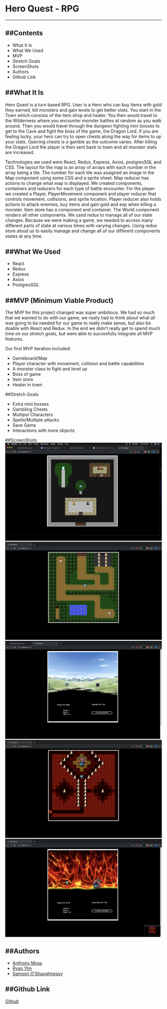# Hero Quest - RPG
---

##Contents
--- 
  * What It Is
  * What We Used
  * MVP
  * Stretch Goals
  * ScreenShots
  * Authors
  * Github Link

##What It Is
---
Hero Quest is a turn based RPG. User is a Hero who can buy items with gold they earned, kill monsters and gain levels to get better stats. You start in the Town which consists of the item shop and healer. You then would travel to the Wilderness where you encounter monster battles at random as you walk around. Then you would travel through the dungeon fighting mini bosses to get to the Cave and fight the boss of the game, the Dragon Lord. If you are feeling lucky, your hero can try to open chests along the way for items to up your stats. Opening chests is a gamble as the outcome varies. After killing the Dragon Lord the player is then sent back to town and all monster stats are increased.

Technologies we used were React, Redux, Express, Axios, postgresSQL and CSS. The layout for the map is an array of arrays with each number in the array being a tile. The number for each tile was assigned an image in the Map component using some CSS and a sprite sheet. Map reducer has actions to change what map is displayed. We created components, containers and reducers for each type of battle encounter. For the player we created a Player, PlayerMovement component and player reducer that controls movement, collisions, and sprite location. Player reducer also holds actions to attack enemies, buy items and gain gold and exp when killing a monster. Item store has a component and container. The World component renders all other components. We used redux to manage all of our state changes. Because we were making a game, we needed to access many different parts of state at various times with varying changes. Using redux store aloud us to easily manage and change all of our different components states at any time.


##What We Used
---
  * React
  * Redux
  * Express
  * Axios
  * PostgresSQL


##MVP (Minimum Viable Product)
---  
The MVP for this project changed was super ambitious. We had so much that we wanted to do with our game, we really
had to think about what all was going to be needed for our game to really make sense, but also be doable with React and Redux. In the end we didn't really get to spend much time on our stretch goals, but were able to succesfully integrate all MVP features.


Our first MVP iteration included:
  * Gameboard/Map
  * Player character with movement, collision and battle capabilities
  * A monster class to fight and level up
  * Boss of game
  * Item store
  * Healer in town
  
  
##Stretch Goals
  * Extra mini bosses
  * Gambling Chests
  * Multipul Characters
  * Spells/Multiple attacks
  * Save Game
  * Interactions with more objects
  
##ScreenShots
<img src="/screenshots/Screen%20Shot%202019-05-31%20at%202.01.50%20PM.png">
<img src="/screenshots/Screen Shot 2019-05-31 at 2.06.56 PM.png">
<img src="/screenshots/Screen Shot 2019-05-31 at 2.06.23 PM.png">
<img src="/screenshots/Screen Shot 2019-05-31 at 2.08.07 PM.png">
<img src="/screenshots/Screen Shot 2019-05-31 at 2.08.10 PM.png">

##Authors
---
  * [Anthony Moss](https://github.com/Anthony-Moss)
  * [Ryan Yim](https://github.com/yknyim)
  * [Samson O'Shaughnessy](https://github.com/Samson300)

##Github Link
---
[Github](https://github.com/Samson300/hero-quest)
